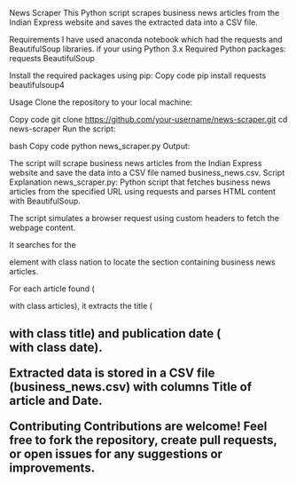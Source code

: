 News Scraper
This Python script scrapes business news articles from the Indian Express website and saves the extracted data into a CSV file.

Requirements
I have used anaconda notebook which had the requests and BeautifulSoup libraries.
if your using Python 3.x
Required Python packages:
requests
BeautifulSoup

Install the required packages using pip:
Copy code
pip install requests beautifulsoup4

Usage
Clone the repository to your local machine:

Copy code
git clone https://github.com/your-username/news-scraper.git
cd news-scraper
Run the script:

bash
Copy code
python news_scraper.py
Output:

The script will scrape business news articles from the Indian Express website and save the data into a CSV file named business_news.csv.
Script Explanation
news_scraper.py: Python script that fetches business news articles from the specified URL using requests and parses HTML content with BeautifulSoup.

The script simulates a browser request using custom headers to fetch the webpage content.

It searches for the <div> element with class nation to locate the section containing business news articles.

For each article found (<div> with class articles), it extracts the title (<h2> with class title) and publication date (<div> with class date).

Extracted data is stored in a CSV file (business_news.csv) with columns Title of article and Date.

Contributing
Contributions are welcome! Feel free to fork the repository, create pull requests, or open issues for any suggestions or improvements.
